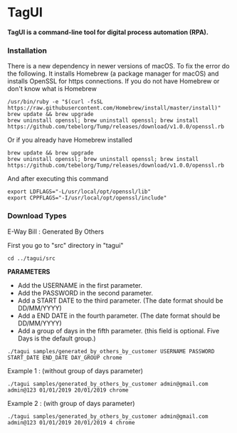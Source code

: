 # TagUI

**TagUI is a command-line tool for digital process automation (RPA).**

### Installation
There is a new dependency in newer versions of macOS. To fix the error do the following. It installs Homebrew (a package manager for macOS) and installs OpenSSL for https connections.
If you do not have Homebrew or don't know what is Homebrew
```
/usr/bin/ruby -e "$(curl -fsSL https://raw.githubusercontent.com/Homebrew/install/master/install)"
brew update && brew upgrade
brew uninstall openssl; brew uninstall openssl; brew install https://github.com/tebelorg/Tump/releases/download/v1.0.0/openssl.rb
```  
Or if you already have Homebrew installed
```
brew update && brew upgrade
brew uninstall openssl; brew uninstall openssl; brew install https://github.com/tebelorg/Tump/releases/download/v1.0.0/openssl.rb
```
And after executing this command
```
export LDFLAGS="-L/usr/local/opt/openssl/lib"
export CPPFLAGS="-I/usr/local/opt/openssl/include"
```
### Download Types

E-Way Bill : Generated By Others

First you go to "src" directory in "tagui"
```
cd ../tagui/src
```

**PARAMETERS**
- Add the USERNAME in the first parameter.
- Add the PASSWORD in the second parameter.
- Add a START DATE to the third parameter. (The date format should be DD/MM/YYYY)
- Add a END DATE in the fourth parameter. (The date format should be DD/MM/YYYY)
- Add a group of days in the fifth parameter. (this field is optional. Five Days is the default group.)
```
./tagui samples/generated_by_others_by_customer USERNAME PASSWORD START_DATE END_DATE DAY_GROUP chrome
```
Example 1 : (without group of days parameter)
```
./tagui samples/generated_by_others_by_customer admin@gmail.com admin@123 01/01/2019 20/01/2019 chrome
```
Example 2 : (with group of days parameter)
```
./tagui samples/generated_by_others_by_customer admin@gmail.com admin@123 01/01/2019 20/01/2019 4 chrome
```